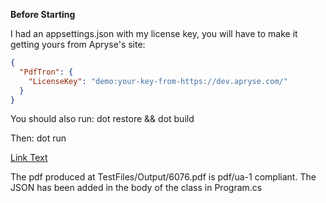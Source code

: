 __Before Starting__

I had an appsettings.json with my license key, you will have to make it getting yours from Apryse's site:

```json
{
  "PdfTron": {
    "LicenseKey": "demo:your-key-from-https://dev.apryse.com/"
  }
}
```

You should also run: 
dot restore && dot build 

Then:
dot run

[Link Text](https://dev.apryse.com/)

The pdf produced at TestFiles/Output/6076.pdf is pdf/ua-1 compliant. 
The JSON has been added in the body of the class in Program.cs

